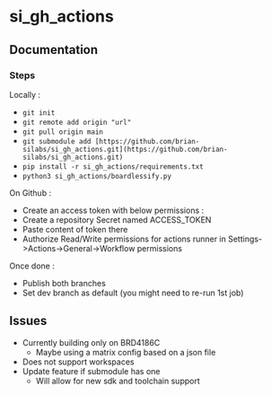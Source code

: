 # si_gh_actions

## Documentation

### Steps

Locally :

* `git init`
* `git remote add origin "url"`
* `git pull origin main`
* `git submodule add [https://github.com/brian-silabs/si_gh_actions.git](https://github.com/brian-silabs/si_gh_actions.git)`
* `pip install -r si_gh_actions/requirements.txt`
* `python3 si_gh_actions/boardlessify.py`

On Github :

* Create an access token with below permissions :
* Create a repository Secret named ACCESS_TOKEN
* Paste content of token there
* Authorize Read/Write permissions for actions runner in Settings->Actions->General->Workflow permissions

Once done :

* Publish both branches
* Set dev branch as default (you might need to re-run 1st job)

## Issues

* Currently building only on BRD4186C
  * Maybe using a matrix config based on a json file
* Does not support workspaces
* Update feature if submodule has one
  * Will allow for new sdk and toolchain support

